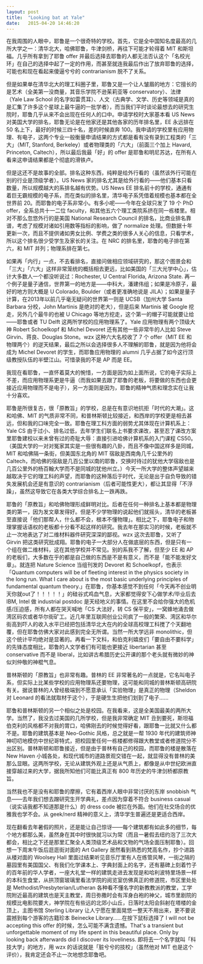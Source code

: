 ```yaml
---
layout: post
title:  "Looking bat at Yale"
date:   2015-04-20 14:46:20
---
```


在我周围的人眼中，耶鲁是一个很奇特的学校。首先，它是全中国知名度最高的几所大学之一：清华北大，哈佛耶鲁，牛津剑桥，再往下可能才轮得着 MIT 和斯坦福。几乎所有拿到了耶鲁 offer 并最后选择去耶鲁的人都无法否认这个「名校光环」在自己的选择中起了一定的作用，而甚至就连我最后作出了放弃耶鲁的选择，可能也和现在看起来傻逼兮兮的 contrarianism 脱不了关系。

但是如果单在清华北大的理工科圈子里，耶鲁又是一个让人皱眉的地方：它擅长的是艺术（全美第一没商量，其音乐学院不逊茱莉亚等 conservatory）、法律（Yale Law School 的名字如雷贯耳）、人文（古典学、文学、历史等领域是真的是汇集了许多这个星球上最牛逼的一批学者），而当我们平时谈论最想去的研究生院时，耶鲁几乎从来不会出现在任何人的口中。申请学校时大家基本看 US News 对美国大学的排名，耶鲁无论是在他家还是其他各家的历年排名里，EE 永远排在 50 名上下，最好的时候三四十名，差的时候直奔 100。我申请的学校里有应用物理、有电子，这两个专业一般衡量申请结果的方式都是看有没有录到工程类的「三大」（MIT, Stanford, Berkeley）或者物理类的「六大」（前面三个加上 Havard, Princeton, Caltech），所以最后我最「好」的 offer 是耶鲁和明尼苏达，在所有人看来这申请结果都是个彻底的滑铁卢。

但是这还不是故事的全部。排名这种东西，纯粹是给外行看的（虽然该外行可能在别的行业是顶级学者）。US News 家的排名尤其是给外行看的——他们基本只看数量，所以规模越大的系排名越有优势。US News EE 排名前十的学校，通通有着巨无霸规模的电子系，而在类似的排名里，清华电子系凭借着规模也基本都在全世界前 20。而耶鲁的电子系非常小。有多小呢——今年在全球只发了 19 个 PhD offer，全系总共十一二位 faculty，和其他五六个理工类院系挤在同一栋楼里。相对不那么忽悠外行的是美国 National Research Council 的排名，比商业排名靠谱，考虑了规模对诸如引用数等指标的影响，做了 normalize 处理。但数据十年更新一次，而且不提供诸如男女比例、学费之类的很多人关心的信息，只看学术，所以这个排名很少受学生及家长的关注。在 NRC 的排名里，耶鲁的电子排在第六，和 MIT 并列；物理系排在第七。

如果再「内行」一点，不去看排名，直接问做相应领域研究的，那这个图景会和「三大」「六大」这样非常笼统的概括相去更远，比如美国的「三大光学中心」，估计大多数人一个都没听说过：Rochester, U Central Florida, Arizona State. 再一个例子是量子通信，世界第一的地方是——中科大，潘建伟组；如果是冷原子，最好的地方则大概是 U Colorado, Boulder（或者更准确地说是 JILA）；如果是量子计算，在2013年以前几乎毫无疑问的世界第一则是 UCSB（加州大学 Santa Barbara 分校，John Martinis 是绝对的老大），但是后来 Martinis 被 Google 挖走，另外几个最牛的也被 U Chicago 等地方挖走，这个第一的帽子可能就要让给——耶鲁或者 TU Delft 这两所学校的应用物理系了。Yale 应用物理有两个顶级大神 Robert Schoelkopf 和 Michel Devoret 还有其他一些非常牛的人比如 Steve Girvin、蒋良、Douglas Stone。wzx 这种六大名校收了 7 个 offer（MIT EE 和物理两个）的逆天结果，最后之所以会选择很多人不理解的耶鲁，就是因为他将会成为 Michel Devoret 的学生，而耶鲁应用物理的 alumni 几乎占据了如今这行顶级教授队伍的半壁江山。可惜录我的不是 AP 而是 EE。

我现在看耶鲁，一直怀着莫大的惋惜，一方面是因为如上面所说，它的电子实际上不差，而应用物理系更是牛逼（而我如果去跟了耶鲁的老板，将要做的东西也会更接近应用物理而不是电子），另一方面则是因为，耶鲁的精神气质和理念实在让我十分喜欢。

耶鲁是所很复古，很「原教旨」的学校，总是在有意识地抗拒「时代的大潮」。这和哈佛、MIT 的气质非常不同，和普林斯顿比较接近，和西岸的学校更是相去甚远，但和我的口味完全一致。耶鲁在理工科方面的弱势尤其体现在计算机系上：Yale CS 由于过小、排名过低，去年学生们联名上书要求课改，甚至忍了课改方案里耶鲁建校以来未曾有过的奇耻大辱：直接引进哈佛计算机系的入门课程 CS50。（美国大学的一对对冤家其实是一些很有趣的八卦，而且不像中国这样多是同城，MIT 和哈佛隔一条街，但美国东北角的 MIT 宿敌是西南角几千公里外的 Caltech，而哈佛的宿敌是几百公里以南的耶鲁，交换时待过的犹他大学宿敌也是几百公里外的杨百翰大学而不是同城的犹他州立。）今天一所大学的整体声望越来越取决于它的理工科的声望，而耶鲁的这种落后于时代，无论是出于自负导致的错失发展机会还是有意识的 contrarianism（后者可能性更大），都让其显得「不浮躁」，虽然这导致它在各类大学综合排名上一跌再跌。

耶鲁的「原教旨」和哈佛物理形成鲜明对比。后者在任何一种排名上基本都是物理类的第一，因为发文章发得好。但是不少学物理的说起他们就摇头，清华的老板甚至直接说「他们那帮人，什么都不会，根本不懂物理」。相比之下，耶鲁电子和物理掌握话语权的老板都十分看不起这样的研究。我去年在那实习的时候，老板就不止一次地表达了对二维材料器件研究深深的鄙视。wzx 这次去耶鲁，又听了 Girvin 把这类研究批成翔。耶鲁的电子一大部分人在做底层的东西，但是只有一个组在做二维材料，这在其他学校并不常见。别的系我不了解，但至少 EE 和 AP 的老板们，大多数在乎的都是自己做的东西是不是有意义，而不是「能不能发好文章」。就连把 Nature Science 当组刊发的 Devoret 和 Schoelkopf，也表示「Quantum computers will be of fleeting interest in the physics society in the long run. What I care about is the most basic underlying principles of fundamental quantum theory.」在耶鲁，你基本感觉不到任何「今天再不创业明天你就out了！！！！！」的硅谷式鸡血气息，大家都觉得安下心做学术/毕业后去 IBM, Intel 做 industrial postdoc 是天经地义的事情。在这里不会给你强大的危机感/压迫感，所有人都在哭天喊地「CS 大法好，转 CS 保平安」，一窝蜂地涌去做湾区码农或者华尔街矿工。近几年里互联网创业公司疯了一般的繁荣、湾区和华尔街高到吓人的收入水平已经把包括清华北大在内的全球高校理工科搅了个天翻地覆，但在耶鲁仿佛大家对此感到完全无所谓。当然一所大学远非 monolithic，但这个统计平均绝对是显著的。再看一下文科，和伯克利嬉皮们「要自由不要科学」的先锋态度相比，耶鲁的人文学者们有可能也更接近 libertarian 甚至 conservative 而不是 liberal，比如讲古希腊历史公开课的那个老头就有微妙的神似刘仲敬的神棍气息。

普林斯顿的「原教旨」也非常有趣。普林的 EE 非常著名的一点就是，它名叫电子系，但实际上比某些学校的应用物理系还要物理，这可能和同城的普林斯顿高研院有关。据说普林的人曾经极端到不愿意承认「实验物理」是真正的物理（Sheldon 对 Leonard 的看法就取材于这个），于是硬生生把他们划到了电子……

耶鲁和普林斯顿的另一个相似之处是校园。在我看来，这是全美国最美的两所大学。当然了，我没去过美国的几所学校，但是我非常确定 MIT 丑到要死，斯坦福伯克利的风格都不对我的胃口，哈佛刚去的时候觉得好看，跟耶鲁一比就又什么都不是。耶鲁的建筑基本是 Neo-Gothic 风格，总之就是一帮 1930 年代的建筑师神神叨叨地模仿中世纪哥特式，把校园里任何一栋楼都修得跟大教堂或者修道院分不出区别。普林斯顿和耶鲁接近，但是由于普林有自己的校园，而耶鲁的楼是散落在 New Haven 小城各处，和现代城市的道路景观交错在一起，就显得没有普林的美那么显眼。这两所学校，无论从建筑外观上还是从气质上，都像是从中世纪欧洲直接穿越过来的大学，据我所知他们可能比真正有 800 年历史的牛津剑桥都原教旨。

当然我也不是没有和耶鲁的摩擦，它有着西岸人眼中非常讨厌的东岸 snobbish 气息——去年我们想去蹭研究生开学典礼，差点因为穿着不符合 business casual（说实话我都不知道那是什么）的 dress code 被拦在外面。他们在社交场合的优雅我也学不会。从 geek/nerd 精神的意义上，清华学生普遍还是更适合西岸。

现在翻看去年暑假的照片，还是能让自己惊讶——每个建筑都有如此多的细节，每个地方都那么美，虽然身在其中时很快就习以为常（而且一暑假去纽约泡了三次大都会，相比之下还是那里汇聚全人类顶级艺术品和文物的气场全面压制耶鲁）。回想一下周末午饭后逛逛街对面的 Art Gallery 居然看到熟悉的梵高名作，抄个进路从楼对面的 Woolsey Hall 里面过结果听见音乐厅里有人在练管风琴，一街之隔的墓园里有美国国父、有我们化学课本上、字典封面上的名字，还有墓碑上刻着竹子的百年前的华人学者，一座大礼堂一样的建筑走进去发现是和哈利波特里场景一样的本科生食堂，从拱顶窗玻璃里看法学院的阅览室仿佛真正的修道院，市区里处处是 Methodist/Presbyterian/Lutheran 各种看不懂名字的新教教派的教堂，工学院附近最高的建筑也是天主教堂，周日弥撒时会有浑身白袍的神父，城市里剧院的规模比电影院要大，神学院在有些远的北郊小山丘，日落时太阳会斜射在塔楼的金顶上，主图书馆 Sterling Library 让人宁愿在里面晃悠一整天不用出来，更不要说震撼到每个游客的古籍珍本 Beinecke Library……在按下鼠标选择了 I will not be accepting this offer 的时候，怎么可能不满含遗憾。That's a transient but unforgettable moment of my life spent in this beautiful place. Only by looking back afterwards did I discover its loveliness. 即将去一个名字就叫「科技大学」的地方，用 wzx 的话说就是「脏兮兮的技校」（虽然他对 MIT 也是这个评价），我肯定还会不止一次地想念耶鲁吧。